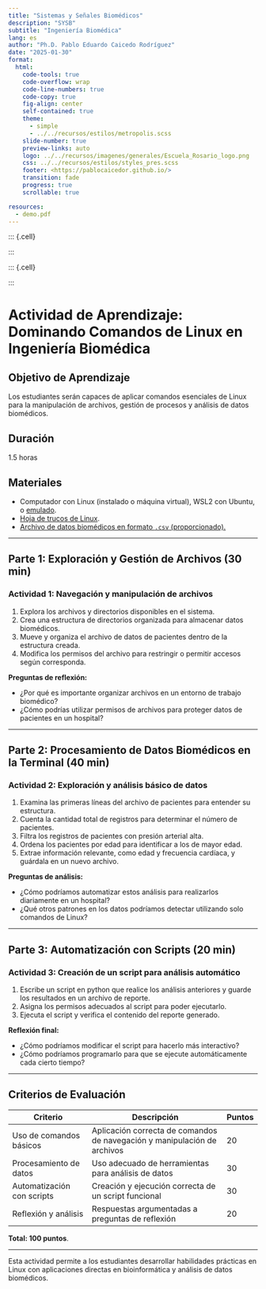 ```yaml
---
title: "Sistemas y Señales Biomédicos"
description: "SYSB"
subtitle: "Ingeniería Biomédica"
lang: es
author: "Ph.D. Pablo Eduardo Caicedo Rodríguez"
date: "2025-01-30"
format:
  html: 
    code-tools: true
    code-overflow: wrap
    code-line-numbers: true
    code-copy: true
    fig-align: center
    self-contained: true
    theme: 
      - simple
      - ../../recursos/estilos/metropolis.scss
    slide-number: true
    preview-links: auto
    logo: ../../recursos/imagenes/generales/Escuela_Rosario_logo.png
    css: ../../recursos/estilos/styles_pres.scss
    footer: <https://pablocaicedor.github.io/>
    transition: fade
    progress: true
    scrollable: true

resources:
  - demo.pdf
---
```



::: {.cell}

:::

::: {.cell}

:::



# **Actividad de Aprendizaje: Dominando Comandos de Linux en Ingeniería Biomédica**

## **Objetivo de Aprendizaje**
Los estudiantes serán capaces de aplicar comandos esenciales de Linux para la manipulación de archivos, gestión de procesos y análisis de datos biomédicos.

## **Duración** 
1.5 horas

## **Materiales**
- Computador con Linux (instalado o máquina virtual), WSL2 con Ubuntu, o [emulado](https://distrosea.com/es/).
- [Hoja de trucos de Linux](https://www.geeksforgeeks.org/linux-commands-cheat-sheet/).
- [Archivo de datos biomédicos en formato `.csv` (proporcionado).](https://pruebacorreoescuelaingeduco.sharepoint.com/:x:/s/AdquisicinyProcesamientodeSealesBiomdicasenTecnologasdeBorde/EZNbZWOBseFMozMjrGosRN8B7XgqFzZXgJFOzC4Amf93ug?e=OeLMD8)

---

## **Parte 1: Exploración y Gestión de Archivos (30 min)**

### **Actividad 1: Navegación y manipulación de archivos**
1. Explora los archivos y directorios disponibles en el sistema.
2. Crea una estructura de directorios organizada para almacenar datos biomédicos.
3. Mueve y organiza el archivo de datos de pacientes dentro de la estructura creada.
4. Modifica los permisos del archivo para restringir o permitir accesos según corresponda.

**Preguntas de reflexión:**  
- ¿Por qué es importante organizar archivos en un entorno de trabajo biomédico?  
- ¿Cómo podrías utilizar permisos de archivos para proteger datos de pacientes en un hospital?  

---

## **Parte 2: Procesamiento de Datos Biomédicos en la Terminal (40 min)**

### **Actividad 2: Exploración y análisis básico de datos**
1. Examina las primeras líneas del archivo de pacientes para entender su estructura.
2. Cuenta la cantidad total de registros para determinar el número de pacientes.
3. Filtra los registros de pacientes con presión arterial alta.
4. Ordena los pacientes por edad para identificar a los de mayor edad.
5. Extrae información relevante, como edad y frecuencia cardíaca, y guárdala en un nuevo archivo.

**Preguntas de análisis:**  
- ¿Cómo podríamos automatizar estos análisis para realizarlos diariamente en un hospital?  
- ¿Qué otros patrones en los datos podríamos detectar utilizando solo comandos de Linux?  

---

## **Parte 3: Automatización con Scripts (20 min)**

### **Actividad 3: Creación de un script para análisis automático**
1. Escribe un script en python que realice los análisis anteriores y guarde los resultados en un archivo de reporte.
2. Asigna los permisos adecuados al script para poder ejecutarlo.
3. Ejecuta el script y verifica el contenido del reporte generado.

**Reflexión final:**  
- ¿Cómo podríamos modificar el script para hacerlo más interactivo?  
- ¿Cómo podríamos programarlo para que se ejecute automáticamente cada cierto tiempo?  

---

## **Criterios de Evaluación**

| Criterio                | Descripción | Puntos |
|-------------------------|------------|--------|
| Uso de comandos básicos | Aplicación correcta de comandos de navegación y manipulación de archivos | 20 |
| Procesamiento de datos  | Uso adecuado de herramientas para análisis de datos | 30 |
| Automatización con scripts | Creación y ejecución correcta de un script funcional | 30 |
| Reflexión y análisis    | Respuestas argumentadas a preguntas de reflexión | 20 |

**Total: 100 puntos**.

---

Esta actividad permite a los estudiantes desarrollar habilidades prácticas en Linux con aplicaciones directas en bioinformática y análisis de datos biomédicos.

